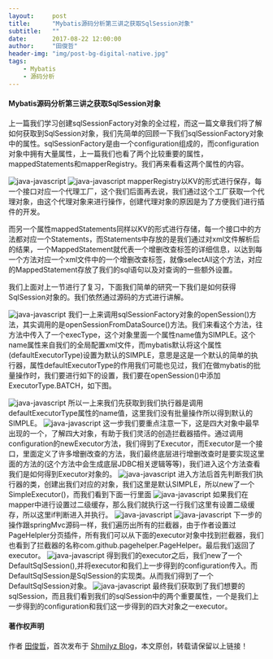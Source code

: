 ```yaml
---
layout:     post
title:      "Mybatis源码分析第三讲之获取SqlSession对象"
subtitle:   ""
date:       2017-08-22 12:00:00
author:     "田俊哲"
header-img: "img/post-bg-digital-native.jpg"
tags:
    - Mybatis
    - 源码分析
---
```



	


#### Mybatis源码分析第三讲之获取SqlSession对象



上一篇我们学习创建sqlSessionFactory对象的全过程，而这一篇文章我们将了解如何获取到SqlSession对象，我们先简单的回顾一下我们sqlSessionFactory对象中的属性。sqlSessionFactory是由一个configuration组成的，而configuration对象中拥有大量属性，上一篇我们也看了两个比较重要的属性，mappedStatements和mapperRegistry。我们再来看看这两个属性的内容。

![java-javascript](/img/in-post/third-mybatis/1.png)
![java-javascript](/img/in-post/third-mybatis/2.png)
 mapperRegistry以KV的形式进行保存，每一个接口对应一个代理工厂，这个我们后面再去说，我们通过这个工厂获取一个代理对象，由这个代理对象来进行操作，创建代理对象的原因是为了方便我们进行插件的开发。
 
 而另一个属性mappedStatements同样以KV的形式进行存储，每一个接口中的方法都对应一个Statements，而Statements中存放的是我们通过对xml文件解析后的结果，一个MappedStatement就代表一个增删改查标签的详细信息，以达到每一个方法对应一个xml文件中的一个增删改查标签，就像selectAll这个方法，对应的MappedStatement存放了我们的sql语句以及对查询的一些额外设置。
 
 
 我们上面对上一节进行了复习，下面我们简单的研究一下我们是如何获得SqlSession对象的。我们依然通过源码的方式进行讲解。
 
 ![java-javascript](/img/in-post/third-mybatis/3.png)
 我们一上来调用sqlSessionFactory对象的openSession()方法，其实调用的是openSessionFromDataSource()方法。我们来看这个方法，往方法中传入了一个execType，这个对象里面一个属性name值为SIMPLE。这个name属性来自我们的全局配置xml文件，而mybatis默认将这个属性(defaultExecutorType)设置为默认的SIMPLE，意思是这是一个默认的简单的执行器，属性defaultExecutorType的作用我们可能也见过，我们在做mybatis的批量操作时，我们要进行如下的设置，我们要在openSession()中添加ExecutorType.BATCH，如下图。

![java-javascript](/img/in-post/third-mybatis/4.png)
所以一上来我们先获取到我们执行器是调用defaultExecutorType属性的name值，这里我们没有批量操作所以得到默认的SIMPLE。
![java-javascript](/img/in-post/third-mybatis/5.png)
这一步我们要重点注意一下，这是四大对象中最早出现的一个，了解四大对象，有助于我们灵活的创造拦截器插件。通过调用configuration的newExecutor方法，我们得到了Executor，而Executor是一个接口，里面定义了许多增删改查的方法，我们最终底层进行增删改查时是要实现这里面的方法的(这个方法中会生成底层JDBC相关逻辑等等)，我们进入这个方法查看我们是如何得到Executor对象的。
![java-javascript](/img/in-post/third-mybatis/6.png)
进入方法后首先判断我们执行器的类，创建出我们对应的对象，我们这里是默认SIMPLE，所以new了一个SimpleExecutor()，而我们看到下面一行里面
![java-javascript](/img/in-post/third-mybatis/7.png)
如果我们在mapper中进行设置过二级缓存，那么我们就执行这一行我们这里有设置二级缓存，所以这里if判断进入并执行。
![java-javascript](/img/in-post/third-mybatis/8.png)
![java-javascript](/img/in-post/third-mybatis/9.png)
下一步的操作跟springMvc源码一样，我们遍历出所有的拦截器，由于作者设置过PageHelpler分页插件，所有我们可以从下面的executor对象中找到拦截器，我们也看到了拦截器的名称com.github.pagehelper.PageHelper。最后我们返回了executor。
![java-javascript](/img/in-post/third-mybatis/10.png)
 得到我们的executor之后，我们new了一个DefaultSqlSession(),并将executor和我们上一步得到的configuration传入。而DefaultSqlSession是SqlSession的实现类。从而我们得到了一个DefaultSqlSession对象。
![java-javascript](/img/in-post/third-mybatis/11.png)
最终我们获取到了我们想要的sqlSession，而且我们看到我们的sqlSession中的两个重要属性，一个是我们上一步得到的configuration和我们这一步得到的四大对象之一executor。






#### 著作权声明


作者 [田俊哲](https://shmilyz.github.io)，首次发布于 [Shmilyz Blog](https://shmilyz.github.io)，本文原创，转载请保留以上链接！

